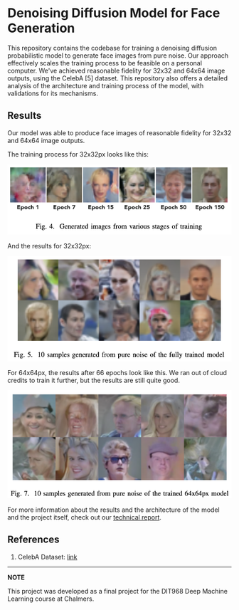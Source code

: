# Denoising Diffusion Model for Face Generation

This repository contains the codebase for training a denoising diffusion probabilistic model to generate face images from pure noise. Our approach effectively scales the training process to be feasible on a personal computer. We've achieved reasonable fidelity for 32x32 and 64x64 image outputs, using the CelebA [5] dataset. This repository also offers a detailed analysis of the architecture and training process of the model, with validations for its mechanisms.

## Results

Our model was able to produce face images of reasonable fidelity for 32x32 and 64x64 image outputs.

The training process for 32x32px looks like this:

![Alt text](./docs/training_process.png)

And the results for 32x32px:

![Alt text](./docs/samples.png)

For 64x64px, the results after 66 epochs look like this. We ran out of cloud credits to train it further, but the results are still quite good.

![Alt text](./docs/samples_64px.png)


For more information about the results and the architecture of the model and the project itself, check out our [technical report](./docs/SSY340_DML_project_report.pdf).

## References

1. CelebA Dataset: [link](http://mmlab.ie.cuhk.edu.hk/projects/CelebA.html)


---

**NOTE**

This project was developed as a final project for the DIT968 Deep Machine Learning course at Chalmers.
